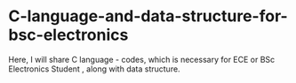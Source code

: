 # C-language-and-data-structure-for-bsc-electronics
Here, I will share C language - codes, which is necessary for ECE or BSc Electronics Student , along with data structure. 
